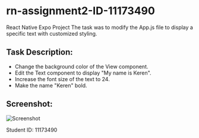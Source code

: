 # rn-assignment2-ID-11173490
 React Native Expo Project
 The task was to modify the App.js file to display a specific text with customized styling.

## Task Description:
- Change the background color of the View component.
- Edit the Text component to display "My name is Keren".
- Increase the font size of the text to 24.
- Make the name "Keren" bold.

## Screenshot:
![Screenshot](./assets/screenshot.jpg)

Student ID: 11173490